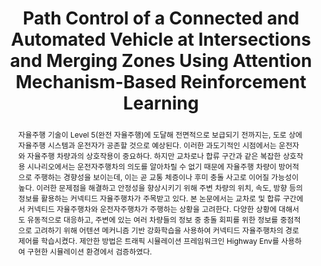 ---
type: "Conference Paper"
layout: publication
group: publications
title: "Path Control of a Connected and Automated Vehicle at Intersections and Merging Zones Using Attention Mechanism-Based Reinforcement Learning"
krtitle: "어텐션 메커니즘 기반 강화학습을 활용한 교차로 및 합류 구간에서의 커넥티드 자율주행차 경로 제어"
authors: "**Minseok Seo**, **Kyunghwan Choi**&#42;"
domestic_or_international: "Domestic"
pub: # Publication information
  - name: 한국자동차공학회 추계학술대회 (KSAE)
    doi: 
    pdf: 
    year: "2023"
    state: "published"
pub_date: "2023-09-25" 
image: "/static/pub/2023-Attention-CAV.png"
abstract: "
  자율주행 기술이 Level 5(완전 자율주행)에 도달해 전면적으로 보급되기 전까지는, 도로 상에 자율주행 시스템과 운전자가 공존할 것으로 예상된다. 이러한 과도기적인 시점에서는 운전자와 자율주행 차량과의 상호작용이 중요하다. 하지만 교차로나 합류 구간과 같은 복잡한 상호작용 시나리오에서는 운전자주행차의 의도를 알아차릴 수 없기 때문에 자율주행 차량이 방어적으로 주행하는 경향성을 보이는데, 이는 곧 교통 체증이나 후미 충돌 사고로 이어질 가능성이 높다. 이러한 문제점을 해결하고 안정성을 향상시키기 위해 주변 차량의 위치, 속도, 방향 등의 정보를 활용하는 커넥티드 자율주행차가 주목받고 있다.
  본 논문에서는 교차로 및 합류 구간에서 커넥티드 자율주행차와 운전자주행차가 주행하는 상황을 고려한다. 다양한 상황에 대해서도 유동적으로 대응하고, 주변에 있는 여러 차량들의 정보 중 충돌 회피를 위한 정보를 중점적으로 고려하기 위해 어텐션 메커니즘 기반 강화학습을 사용하여 커넥티드 자율주행차의 경로제어를 학습시켰다. 제안한 방법은 트래픽 시뮬레이션 프레임워크인 Highway Env를 사용하여 구현한 시뮬레이션 환경에서 검증하였다.
"
# links: # additional links;
#   - name: 
#     url: 
---